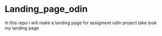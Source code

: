 # Landing_page_odin

in this repo i will make a landing page for assigment odin project 
take look my landing page 
